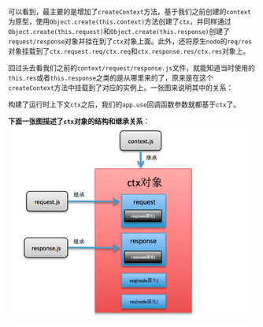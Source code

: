 可以看到，最主要的是增加了`createContext`方法，基于我们之前创建的`context` 为原型，使用`Object.create(this.context)`方法创建了`ctx`，并同样通过`Object.create(this.request)`和`Object.create(this.response)`创建了`request/response`对象并挂在到了`ctx`对象上面。此外，还将原生`node`的`req/res`对象挂载到了`ctx.request.req/ctx.req`和`ctx.response.res/ctx.res`对象上。

回过头去看我们之前的`context/request/response.js`文件，就能知道当时使用的`this.res`或者`this.response`之类的是从哪里来的了，原来是在这个`createContext`方法中挂载到了对应的实例上。一张图来说明其中的关系：

构建了运行时上下文`ctx`之后，我们的`app.use`回调函数参数就都基于`ctx`了。


**下面一张图描述了`ctx`对象的结构和继承关系**：
![KOA context](../img/koa_context.png)